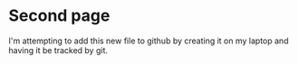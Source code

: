 # Second page

I'm attempting to add this new file to github by creating it on my laptop and having it be tracked by git.
